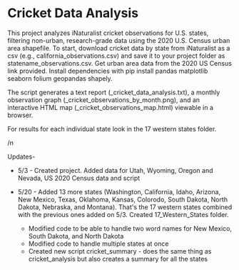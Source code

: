 # Cricket Data Analysis
This project analyzes iNaturalist cricket observations for U.S. states, filtering non-urban, research-grade data using the 2020 U.S. Census urban area shapefile. To start, download cricket data by state from iNaturalist as a csv (e.g., california_observations.csv) and save it to your project folder as statename_observations.csv. Get urban area data from the 2020 US Census link provided. Install dependencies with pip install pandas matplotlib seaborn folium geopandas shapely. 


The script generates a text report (<state>_cricket_data_analysis.txt), a monthly observation graph (<state>_cricket_observations_by_month.png), and an interactive HTML map (<state>_cricket_observations_map.html) viewable in a browser. 

For results for each individual state look in the 17 western states folder. 

/n

Updates-
- 5/3 - Created project. Added data for Utah, Wyoming, Oregon and Nevada, US 2020 Census data and script

- 5/20 - Added 13 more states (Washington, California, Idaho, Arizona, New Mexico, Texas, Oklahoma, Kansas, Colorodo, South Dakota, North Dakota, Nebraska, and Montana). That's the 17 western states combined with the previous ones added on 5/3. Created 17_Western_States folder.
  - Modified code to be able to handle two word names for New Mexico, South Dakota, and North Dakota
  - Modified code to handle multiple states at once
  - Created new script cricket_summary - does the same thing as cricket_analysis but also creates a summary for all the states
  
